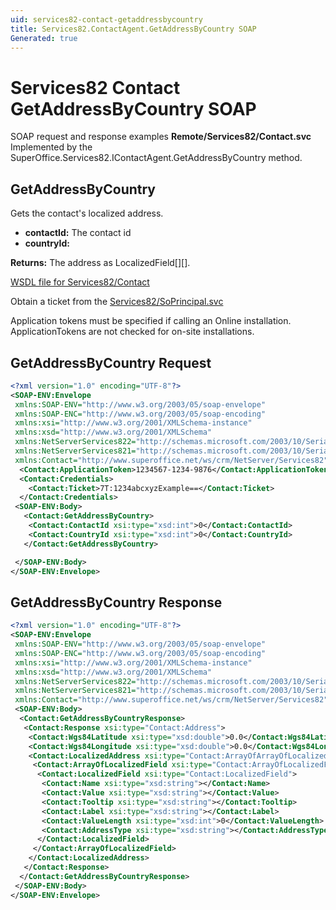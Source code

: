 ```yaml
---
uid: services82-contact-getaddressbycountry
title: Services82.ContactAgent.GetAddressByCountry SOAP
Generated: true
---
```


# Services82 Contact GetAddressByCountry SOAP

SOAP request and response examples **Remote/Services82/Contact.svc**
Implemented by the <see cref="M:SuperOffice.Services82.IContactAgent.GetAddressByCountry">SuperOffice.Services82.IContactAgent.GetAddressByCountry</see> method.

## GetAddressByCountry

Gets the contact's localized address.

* **contactId:** The contact id
* **countryId:** 

**Returns:** The address as LocalizedField[][].


[WSDL file for Services82/Contact](../Services82-Contact.md)

Obtain a ticket from the [Services82/SoPrincipal.svc](../SoPrincipal/SoPrincipal.md)

Application tokens must be specified if calling an Online installation. ApplicationTokens are not checked for on-site installations.

## GetAddressByCountry Request

```xml
<?xml version="1.0" encoding="UTF-8"?>
<SOAP-ENV:Envelope
 xmlns:SOAP-ENV="http://www.w3.org/2003/05/soap-envelope"
 xmlns:SOAP-ENC="http://www.w3.org/2003/05/soap-encoding"
 xmlns:xsi="http://www.w3.org/2001/XMLSchema-instance"
 xmlns:xsd="http://www.w3.org/2001/XMLSchema"
 xmlns:NetServerServices822="http://schemas.microsoft.com/2003/10/Serialization/Arrays"
 xmlns:NetServerServices821="http://schemas.microsoft.com/2003/10/Serialization/"
 xmlns:Contact="http://www.superoffice.net/ws/crm/NetServer/Services82">
  <Contact:ApplicationToken>1234567-1234-9876</Contact:ApplicationToken>
  <Contact:Credentials>
    <Contact:Ticket>7T:1234abcxyzExample==</Contact:Ticket>
  </Contact:Credentials>
 <SOAP-ENV:Body>
   <Contact:GetAddressByCountry>
    <Contact:ContactId xsi:type="xsd:int">0</Contact:ContactId>
    <Contact:CountryId xsi:type="xsd:int">0</Contact:CountryId>
   </Contact:GetAddressByCountry>

 </SOAP-ENV:Body>
</SOAP-ENV:Envelope>

```


## GetAddressByCountry Response

```xml
<?xml version="1.0" encoding="UTF-8"?>
<SOAP-ENV:Envelope
 xmlns:SOAP-ENV="http://www.w3.org/2003/05/soap-envelope"
 xmlns:SOAP-ENC="http://www.w3.org/2003/05/soap-encoding"
 xmlns:xsi="http://www.w3.org/2001/XMLSchema-instance"
 xmlns:xsd="http://www.w3.org/2001/XMLSchema"
 xmlns:NetServerServices822="http://schemas.microsoft.com/2003/10/Serialization/Arrays"
 xmlns:NetServerServices821="http://schemas.microsoft.com/2003/10/Serialization/"
 xmlns:Contact="http://www.superoffice.net/ws/crm/NetServer/Services82">
 <SOAP-ENV:Body>
  <Contact:GetAddressByCountryResponse>
   <Contact:Response xsi:type="Contact:Address">
    <Contact:Wgs84Latitude xsi:type="xsd:double">0.0</Contact:Wgs84Latitude>
    <Contact:Wgs84Longitude xsi:type="xsd:double">0.0</Contact:Wgs84Longitude>
    <Contact:LocalizedAddress xsi:type="Contact:ArrayOfArrayOfLocalizedField">
     <Contact:ArrayOfLocalizedField xsi:type="Contact:ArrayOfLocalizedField">
      <Contact:LocalizedField xsi:type="Contact:LocalizedField">
       <Contact:Name xsi:type="xsd:string"></Contact:Name>
       <Contact:Value xsi:type="xsd:string"></Contact:Value>
       <Contact:Tooltip xsi:type="xsd:string"></Contact:Tooltip>
       <Contact:Label xsi:type="xsd:string"></Contact:Label>
       <Contact:ValueLength xsi:type="xsd:int">0</Contact:ValueLength>
       <Contact:AddressType xsi:type="xsd:string"></Contact:AddressType>
      </Contact:LocalizedField>
     </Contact:ArrayOfLocalizedField>
    </Contact:LocalizedAddress>
   </Contact:Response>
  </Contact:GetAddressByCountryResponse>
 </SOAP-ENV:Body>
</SOAP-ENV:Envelope>

```

